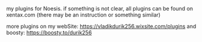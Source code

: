 my plugins for Noesis. if something is not clear, all plugins can be found on xentax.com (there may be an instruction or something similar)

more plugins on my webSite: https://vladikdurik256.wixsite.com/plugins
and boosty:
https://boosty.to/durik256
